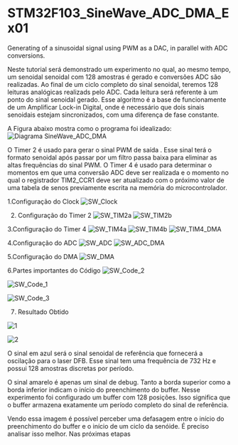 # STM32F103_SineWave_ADC_DMA_Ex01
Generating of a sinusoidal signal using PWM as a DAC, in parallel with ADC conversions.

Neste tutorial será demonstrado um experimento no qual, ao mesmo tempo, um senoidal senoidal com 128 amostras é gerado e
conversões ADC são realizadas.
Ao final de um ciclo completo do sinal senoidal, teremos 128 leituras analógicas realizads pelo ADC. Cada leitura será referente
à um ponto do sinal senoidal gerado.
Esse algoritmo é a base de funcionamente de um Amplificar Lock-in Digital, onde é necessário que dois sinais senoidais estejam 
sincronizados, com uma diferença de fase constante. 

A Figura abaixo mostra como o programa foi idealizado:
![Diagrama SineWave_ADC_DMA](https://user-images.githubusercontent.com/114233216/192414594-c673f5cd-c4e6-4b83-bc29-12fc4f3902d7.png)

O Timer 2 é usado para gerar o sinal PWM de saída . Esse sinal terá o formato senoidal após passar por um filtro passa baixa para eliminar as altas
frequências do sinal PWM.
O Timer 4 é usado para determinar o momentos em que uma conversão ADC deve ser realizada e o momento no qual o registrador TIM2_CCR1 deve ser atualizado
com o próximo valor de uma tabela de senos previamente escrita na memória do microcontrolador.



1.Configuração do Clock
![SW_Clock](https://user-images.githubusercontent.com/114233216/192416752-a24df7ed-e5b9-4773-ad54-9679b7981f32.png)

2. Configuração do Timer 2
![SW_TIM2a](https://user-images.githubusercontent.com/114233216/192416791-08fa633e-7c1d-4138-b6c5-81073e4b31f1.png)
![SW_TIM2b](https://user-images.githubusercontent.com/114233216/192416794-c484835b-c461-4dde-8023-06be90a20718.png)

3.Configuração do Timer 4
![SW_TIM4a](https://user-images.githubusercontent.com/114233216/192416850-e5ebdeee-0a5e-4d5c-944b-b0b883b24a91.png)
![SW_TIM4b](https://user-images.githubusercontent.com/114233216/192416858-ada7beb4-589e-4709-b113-b75d82d7c6fd.png)
![SW_TIM4_DMA](https://user-images.githubusercontent.com/114233216/192416862-ddff8015-92dc-440d-9d2f-93b46b032e37.png)


4.Configuração do ADC
![SW_ADC](https://user-images.githubusercontent.com/114233216/192416896-55dddb5b-76ae-4242-8632-79d14c532328.png)
![SW_ADC_DMA](https://user-images.githubusercontent.com/114233216/192416900-239a6ed9-68fd-4da3-8bd5-2377b08cd410.png)


5.Configuração do DMA
![SW_DMA](https://user-images.githubusercontent.com/114233216/192416921-675de895-3441-4ef7-a474-e8431a41dc73.png)


6.Partes importantes do Código
![SW_Code_2](https://user-images.githubusercontent.com/114233216/192416969-1acb6ceb-aa73-4ee2-9acf-c5abd665b51f.png)

![SW_Code_1](https://user-images.githubusercontent.com/114233216/192416991-bbc1c01c-ac25-49ac-9e51-6c381f731132.png)

![SW_Code_3](https://user-images.githubusercontent.com/114233216/192417023-0644f548-38c6-4880-b765-3aaf0c782b38.png)

7. Resultado Obtido  

![1](https://user-images.githubusercontent.com/114233216/192417066-89201318-688a-4b32-a6cd-ed855dcfa38c.png)

![2](https://user-images.githubusercontent.com/114233216/192417077-3d9cfe51-2226-4f5f-bc9c-256125373a6b.png)

O sinal em azul será o sinal senoidal de referência que fornecerá a oscilação para o laser DFB. Esse sinal tem uma frequência de 732 Hz e possui 128 amostras discretas por período.

O sinal amarelo é apenas um sinal de debug. Tanto a borda superior como a borda inferior indicam o início do preenchimento do buffer. Nesse experimento foi configurado um buffer com 128 posições. Isso significa que o buffer armazena exatamente um período completo do sinal de referência.

Vendo essa imagem é possível perceber uma defasagem entre o início do preenchimento do buffer e o início de um ciclo da senóide. É preciso analisar isso melhor.
Nas próximas etapas

